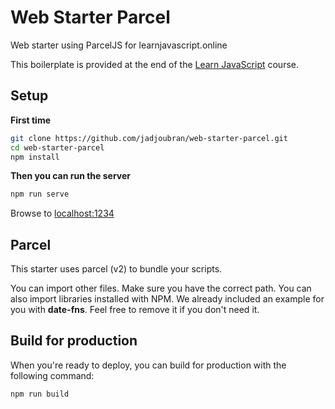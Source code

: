 # Web Starter Parcel

Web starter using ParcelJS for learnjavascript.online

This boilerplate is provided at the end of the [Learn JavaScript](https://learnjavascript.online) course.

## Setup

**First time**

```bash
git clone https://github.com/jadjoubran/web-starter-parcel.git
cd web-starter-parcel
npm install
```

**Then you can run the server**

```bash
npm run serve
```

Browse to [localhost:1234](http://localhost:1234)

## Parcel

This starter uses parcel (v2) to bundle your scripts.

You can import other files. Make sure you have the correct path. You can also import libraries installed with NPM. We already included an example for you with **date-fns**. Feel free to remove it if you don't need it.

## Build for production

When you're ready to deploy, you can build for production with the following command:

```bash
npm run build
```
